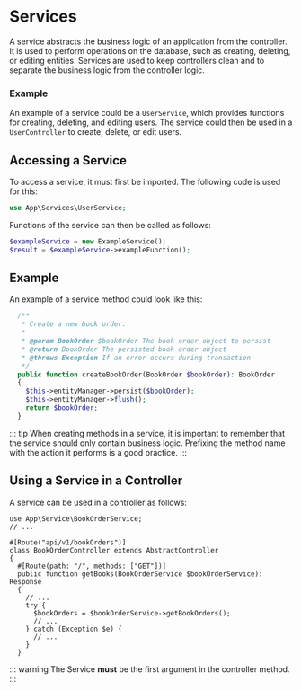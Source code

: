# Services

A service abstracts the business logic of an application from the controller. It is used to perform operations on the
database, such as creating, deleting, or editing entities. Services are used to keep controllers clean and to separate
the business logic from the controller logic.

### Example

An example of a service could be a `UserService`, which provides functions for creating, deleting, and editing users.
The service could then be used in a `UserController` to create, delete, or edit users.

## Accessing a Service

To access a service, it must first be imported. The following code is used for this:

```PHP
use App\Services\UserService;
```

Functions of the service can then be called as follows:

```PHP
$exampleService = new ExampleService();
$result = $exampleService->exampleFunction();
```

## Example

An example of a service method could look like this:

```PHP
  /**
   * Create a new book order.
   *
   * @param BookOrder $bookOrder The book order object to persist
   * @return BookOrder The persisted book order object
   * @throws Exception If an error occurs during transaction
   */
  public function createBookOrder(BookOrder $bookOrder): BookOrder
  {
    $this->entityManager->persist($bookOrder);
    $this->entityManager->flush();
    return $bookOrder;
  }
```

::: tip
When creating methods in a service, it is important to remember that the service should only contain business logic.
Prefixing the method name with the action it performs is a good practice.
:::

## Using a Service in a Controller

A service can be used in a controller as follows:

```PHP{1,8,12}
use App\Service\BookOrderService;
// ...

#[Route("api/v1/bookOrders")]
class BookOrderController extends AbstractController
{
  #[Route(path: "/", methods: ["GET"])]
  public function getBooks(BookOrderService $bookOrderService): Response
  {
    // ...
    try {
      $bookOrders = $bookOrderService->getBookOrders();
      // ...
    } catch (Exception $e) {
      // ...
    }
  }
```

::: warning
The Service **must** be the first argument in the controller method.
:::
